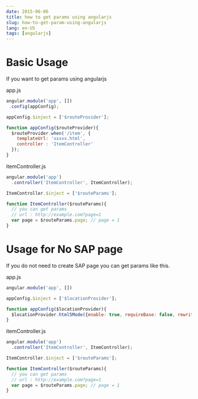 ```yaml
---
date: 2015-06-06
title: how to get params using angularjs
slug: how-to-get-param-using-angularjs
lang: en-US
tags: [angularjs]
---
```


# Basic Usage

If you want to get params using angularjs

app.js

```js
angular.module('app', [])
 .config(appConfig);

appConfig.$inject = ['$routeProvider'];

function appConfig($routeProvider){
  $routeProvider.when('/item', {
    templateUrl: 'xxxxx.html',
    controller : 'ItemController'
  });
}
```

itemController.js

```js
angular.module('app')
  .controller('ItemController', ItemController);

ItemController.$inject = ['$routeParams'];

function ItemController($routeParams){
  // you can get params
  // url : http://example.com?page=1
  var page = $routeParams.page; // page = 1
}
```

# Usage for No SAP page

If you do not need to create SAP page you can get params like this.

app.js

```js
angular.module('app', [])

appConfig.$inject = ['$locationProvider'];

function appConfig($locationProvider){
  $locationProvider.html5Mode({enable: true, requireBase: false, rewriteLinks: false});
}
```

itemController.js

```js
angular.module('app')
  .controller('ItemController', ItemController);

ItemController.$inject = ['$routeParams'];

function ItemController($routeParams){
  // you can get params
  // url : http://example.com?page=1
  var page = $routeParams.page; // page = 1
}
```

